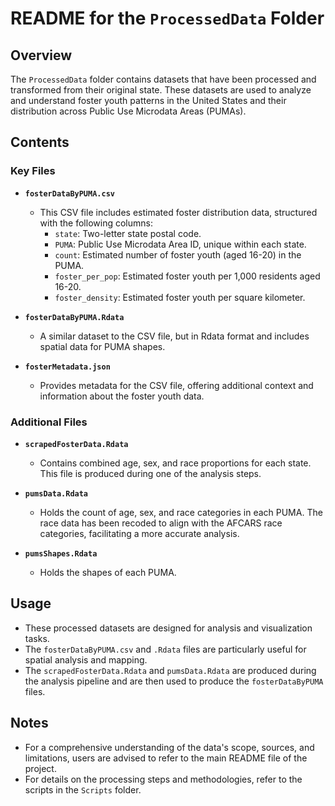 # README for the `ProcessedData` Folder

## Overview

The `ProcessedData` folder contains datasets that have been processed and transformed from their original state. These datasets are used to analyze and understand foster youth patterns in the United States and their distribution across Public Use Microdata Areas (PUMAs).

## Contents

### Key Files

- **`fosterDataByPUMA.csv`**
   - This CSV file includes estimated foster distribution data, structured with the following columns:
     - `state`: Two-letter state postal code.
     - `PUMA`: Public Use Microdata Area ID, unique within each state.
     - `count`: Estimated number of foster youth (aged 16-20) in the PUMA.
     - `foster_per_pop`: Estimated foster youth per 1,000 residents aged 16-20.
     - `foster_density`: Estimated foster youth per square kilometer.

- **`fosterDataByPUMA.Rdata`**
   - A similar dataset to the CSV file, but in Rdata format and includes spatial data for PUMA shapes.

- **`fosterMetadata.json`**
   - Provides metadata for the CSV file, offering additional context and information about the foster youth data.

### Additional Files

- **`scrapedFosterData.Rdata`**
   - Contains combined age, sex, and race proportions for each state. This file is produced during one of the analysis steps.

- **`pumsData.Rdata`**
   - Holds the count of age, sex, and race categories in each PUMA. The race data has been recoded to align with the AFCARS race categories, facilitating a more accurate analysis.
   
- **`pumsShapes.Rdata`**
   - Holds the shapes of each PUMA. 

## Usage

- These processed datasets are designed for analysis and visualization tasks.
- The `fosterDataByPUMA.csv` and `.Rdata` files are particularly useful for spatial analysis and mapping.
- The `scrapedFosterData.Rdata` and `pumsData.Rdata` are produced during the analysis pipeline and are then used to produce the `fosterDataByPUMA` files.

## Notes

- For a comprehensive understanding of the data's scope, sources, and limitations, users are advised to refer to the main README file of the project.
- For details on the processing steps and methodologies, refer to the scripts in the `Scripts` folder.
